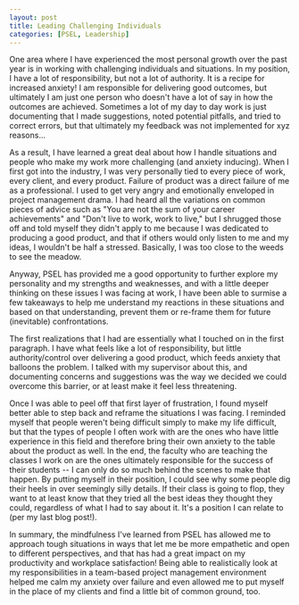 ```yaml
---
layout: post
title: Leading Challenging Individuals 
categories: [PSEL, Leadership]
---
```

One area where I have experienced the most personal growth over the past year is in working with challenging individuals and situations. In my position, I have a lot of responsibility, but not a lot of authority. It is a recipe for increased anxiety! I am responsible for delivering good outcomes, but ultimately I am just one person who doesn't have a lot of say in how the outcomes are achieved. Sometimes a lot of my day to day work is just documenting that I made suggestions, noted potential pitfalls, and tried to correct errors, but that ultimately my feedback was not implemented for xyz reasons...

As a result, I have learned a great deal about how I handle situations and people who make my work more challenging (and anxiety inducing). When I first got into the industry, I was very personally tied to every piece of work, every client, and every product. Failure of product was a direct failure of me as a professional. I used to get very angry and emotionally enveloped in project management drama. I had heard all the variations on common pieces of advice such as "You are not the sum of your career achievements" and "Don't live to work, work to live," but I shrugged those off and told myself they didn't apply to me because I was dedicated to producing a good product, and that if others would only listen to me and my ideas, I wouldn't be half a stressed. Basically, I was too close to the weeds to see the meadow.

Anyway, PSEL has provided me a good opportunity to further explore my personality and my strengths and weaknesses, and with a little deeper thinking on these issues I was facing at work, I have been able to surmise a few takeaways to help me understand my reactions in these situations and based on that understanding, prevent them or re-frame them for future (inevitable) confrontations.

The first realizations that I had are essentially what I touched on in the first paragraph. I have what feels like a lot of responsibility, but little authority/control over delivering a good product, which feeds anxiety that balloons the problem. I talked with my supervisor about this, and documenting concerns and suggestions was the way we decided we could overcome this barrier, or at least make it feel less threatening.

Once I was able to peel off that first layer of frustration, I found myself better able to step back and reframe the situations I was facing. I reminded myself that people weren't being difficult simply to make my life difficult, but that the types of people I often work with are the ones who have little experience in this field and therefore bring their own anxiety to the table about the product as well. In the end, the faculty who are teaching the classes I work on are the ones ultimately responsible for the success of their students -- I can only do so much behind the scenes to make that happen. By putting myself in their position, I could see why some people dig their heels in over seemingly silly details. If their class is going to flop, they want to at least know that they tried all the best ideas they thought they could, regardless of what I had to say about it. It's a position I can relate to (per my last blog post!).

In summary, the mindfulness I've learned from PSEL has allowed me to approach tough situations in ways that let me be more empathetic and open to different perspectives, and that has had a great impact on my productivity and workplace satisfaction! Being able to realistically look at my responsibilities in a team-based project management environment helped me calm my anxiety over failure and even allowed me to put myself in the place of my clients and find a little bit of common ground, too.
